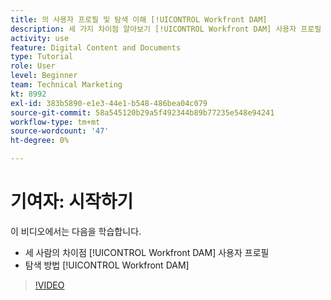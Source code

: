 ```yaml
---
title: 의 사용자 프로필 및 탐색 이해 [!UICONTROL Workfront DAM]
description: 세 가지 차이점 알아보기 [!UICONTROL Workfront DAM] 사용자 프로필 및 탐색 방법 [!UICONTROL Workfront DAM].
activity: use
feature: Digital Content and Documents
type: Tutorial
role: User
level: Beginner
team: Technical Marketing
kt: 8992
exl-id: 383b5890-e1e3-44e1-b548-486bea04c079
source-git-commit: 58a545120b29a5f492344b89b77235e548e94241
workflow-type: tm+mt
source-wordcount: '47'
ht-degree: 0%

---
```


# 기여자: 시작하기

이 비디오에서는 다음을 학습합니다.

* 세 사람의 차이점 [!UICONTROL Workfront DAM] 사용자 프로필
* 탐색 방법 [!UICONTROL Workfront DAM]

>[!VIDEO](https://video.tv.adobe.com/v/335252/?quality=12)
